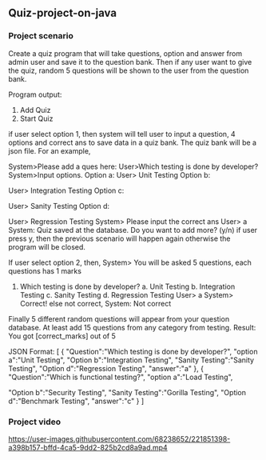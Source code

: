 ## Quiz-project-on-java

### Project scenario
Create a quiz program that will take questions, option and answer from admin user and save it to the question bank. Then if any user want to give the quiz, random 5 questions will be shown to the user from the question bank.

Program output:
1. Add Quiz
2. Start Quiz

if user select option 1, then system will tell user to input a question, 4 options and correct ans to save data in a quiz bank. The quiz bank will be a json file. For an example,

System>Please add a ques here:
User>Which testing is done by developer?
System>Input options.
Option a:
User> Unit Testing
Option b:

User> Integration Testing
Option c:

User> Sanity Testing
Option d:

User> Regression Testing
System> Please input the correct ans
User> a
System: Quiz saved at the database. Do you want to add more? (y/n)
if user press y, then the previous scenario will happen again otherwise the program will be closed.

If user select option 2,  then,
System> You will be asked 5 questions, each questions has 1 marks
1. Which testing is done by developer?
a. Unit Testing
b. Integration Testing
c. Sanity Testing
d. Regression Testing
User> a
System> Correct!
else not correct,
System: Not correct


Finally 5 different random questions will appear from your question database. At least add 15 questions from any category from testing.
Result: You got [correct_marks] out of 5


JSON Format:
[
{
"Question":"Which testing is done by developer?",
"option a":"Unit Testing",
"Option b":"Integration Testing",
"Sanity Testing":"Sanity Testing",
"Option d":"Regression Testing",
"answer":"a"
},
{
"Question":"Which is functional testing?",
"option a":"Load Testing",

"Option b":"Security Testing",
"Sanity Testing":"Gorilla Testing",
"Option d":"Benchmark Testing",
"answer":"c"
}
]

### Project video



https://user-images.githubusercontent.com/68238652/221851398-a398b157-bffd-4ca5-9dd2-825b2cd8a9ad.mp4

